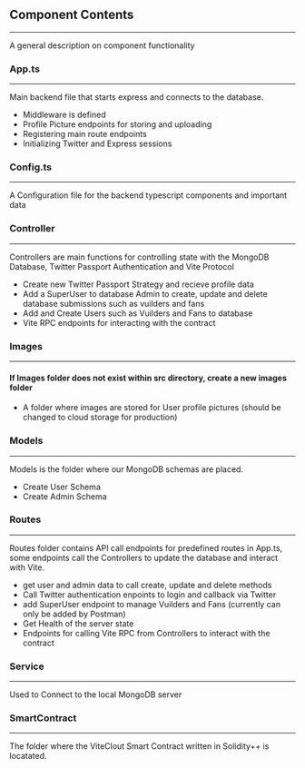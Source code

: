 ## Component Contents
---------------------

A general description on component functionality


### App.ts
------

Main backend file that starts express and connects to the database. 
- Middleware is defined
- Profile Picture endpoints for storing and uploading
- Registering main route endpoints
- Initializing Twitter and Express sessions


### Config.ts
------

A Configuration file for the backend typescript components
and important data


### Controller
----

Controllers are main functions for controlling state with the MongoDB Database, Twitter Passport Authentication and Vite Protocol
- Create new Twitter Passport Strategy and recieve profile data
- Add a SuperUser to database Admin to create, update and delete database submissions such as vuilders and fans
- Add and Create Users such as Vuilders and Fans to database
- Vite RPC endpoints for interacting with the contract

### Images
--------

#### If Images folder does not exist within src directory, create a new images folder

- A folder where images are stored for User profile pictures
    (should be changed to cloud storage for production)


### Models
------

Models is the folder where our MongoDB schemas are placed.
- Create User Schema
- Create Admin Schema

### Routes
-------

Routes folder contains API call endpoints for predefined routes in App.ts, some endpoints call the Controllers to update the database and interact with Vite.

- get user and admin data to call create, update and delete methods
- Call Twitter authentication enpoints to login and callback via Twitter
- add SuperUser endpoint to manage Vuilders and Fans
    (currently can only be added by Postman)
- Get Health of the server state
- Endpoints for calling Vite RPC from Controllers to interact with the contract


### Service
-----

Used to Connect to the local MongoDB server


### SmartContract

-------

The folder where the ViteClout Smart Contract written in Solidity++ is locatated.